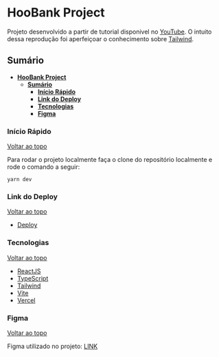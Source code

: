 # **HooBank Project**

Projeto desenvolvido a partir de tutorial disponivel no [YouTube](https://www.youtube.com/watch?v=_oO4Qi5aVZs). O intuito dessa reprodução foi aperfeiçoar o conhecimento sobre [Tailwind](https://tailwindcss.com/).

## **Sumário**

- [**HooBank Project**](#hoobank-project)
  - [**Sumário**](#sumário)
    - [**Início Rápido**](#início-rápido)
    - [**Link do Deploy**](#link-do-deploy)
    - [**Tecnologias**](#tecnologias)
    - [**Figma**](#figma)

### **Início Rápido**

[Voltar ao topo](#sumário)

Para rodar o projeto localmente faça o clone do repositório localmente e rode o comando a seguir:

```shell
yarn dev
```

### **Link do Deploy**

[Voltar ao topo](#sumário)

- [Deploy](https://bank-modern-app-tawny.vercel.app/)

### **Tecnologias**

[Voltar ao topo](#sumário)

- [ReactJS](https://reactjs.org/)
- [TypeScript](https://www.typescriptlang.org/)
- [Tailwind](https://tailwindcss.com/)
- [Vite](https://vitejs.dev/)
- [Vercel](https://vercel.com/)

### **Figma**

[Voltar ao topo](#sumário)

Figma utilizado no projeto: [LINK](https://www.figma.com/file/bUGIPys15E78w9bs1l4tgS/HooBank?node-id=310%3A486)
